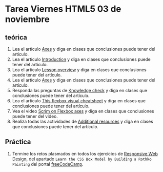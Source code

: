 # Tarea Viernes HTML5 03 de noviembre

## teórica

1. Lea el artículo [Axes](https://www.theodinproject.com/lessons/foundations-axes) y diga en clases que conclusiones puede tener del artículo.
2. Lea el artículo [Introduction](https://www.theodinproject.com/lessons/foundations-axes#introduction) y diga en clases que conclusiones puede tener del artículo.
3. Lea el artículo [Lesson overview](https://www.theodinproject.com/lessons/foundations-axes#lesson-overview) y diga en clases que conclusiones puede tener del artículo.
4. Lea el artículo [Axes](https://www.theodinproject.com/lessons/foundations-axes#axes) y diga en clases que conclusiones puede tener del artículo.
5. Responda las preguntas de [Knowledge check](https://www.theodinproject.com/lessons/foundations-axes#knowledge-check) y diga en clases que conclusiones puede tener del artículo.
6. Lea el artículo [This flexbox visual cheatsheet](https://www.theodinproject.com/lessons/foundations-axes#knowledge-check) y diga en clases que conclusiones puede tener del artículo.
7. Vea el video [Scrim on Flexbox axes](https://www.theodinproject.com/lessons/foundations-axes#knowledge-check) y diga en clases que conclusiones puede tener del video.
8. Realiza todas las actividades de [Additional resources](https://www.theodinproject.com/lessons/foundations-axes#additional-resources) y diga en clases que conclusiones puede tener del artículo.

## Práctica

1. Termine los retos plasmados en todos los ejercicios de [Responsive Web Design](https://www.freecodecamp.org/learn/2022/responsive-web-design/), del apartado `Learn the CSS Box Model by Building a Rothko Painting` del portal [freeCodeCamp](https://www.freecodecamp.org/learn/).
